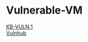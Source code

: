 # Vulnerable-VM
<a href="https://drive.google.com/drive/folders/1o8eP-vh7tHa82R1RDc-baKDx9pxvFqOx?usp=sharing"> KB-VULN:1 </a> <br>
<a href="https://www.vulnhub.com/entry/kb-vuln-1,540/"> Vulnhub </a>
